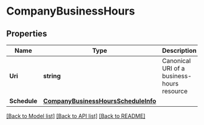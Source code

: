 # CompanyBusinessHours

## Properties

Name | Type | Description | Notes
------------ | ------------- | ------------- | -------------
**Uri** | **string** | Canonical URI of a business-hours resource  | [optional] 
**Schedule** | [**CompanyBusinessHoursScheduleInfo**](CompanyBusinessHoursScheduleInfo.md) |  | [optional] 

[[Back to Model list]](../README.md#documentation-for-models) [[Back to API list]](../README.md#documentation-for-api-endpoints) [[Back to README]](../README.md)


